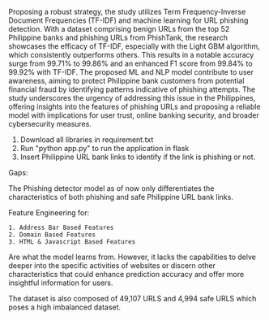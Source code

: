 Proposing a robust strategy, the study utilizes Term Frequency-Inverse Document Frequencies (TF-IDF) and machine learning for URL phishing detection. With a dataset comprising benign URLs from the top 52 Philippine banks and phishing URLs from PhishTank, the research showcases the efficacy of TF-IDF, especially with the Light GBM algorithm, which consistently outperforms others. This results in a notable accuracy surge from 99.71% to 99.86% and an enhanced F1 score from 99.84% to 99.92% with TF-IDF. The proposed ML and NLP model contribute to user awareness, aiming to protect Philippine bank customers from potential financial fraud by identifying patterns indicative of phishing attempts. The study underscores the urgency of addressing this issue in the Philippines, offering insights into the features of phishing URLs and proposing a reliable model with implications for user trust, online banking security, and broader cybersecurity measures.

1. Download all libraries in requirement.txt
2. Run "python app.py" to run the application in flask
3. Insert Philippine URL bank links to identify if the link is phishing or not.


Gaps:

  The Phishing detector model as of now only differentiates the characteristics of both phishing and safe Philippine URL bank links.
  
  Feature Engineering for:
  
    1. Address Bar Based Features
    2. Domain Based Features
    3. HTML & Javascript Based Features
  Are what the model learns from. However, it lacks the capabilities to delve deeper into the specific activities of websites or discern other characteristics that could enhance prediction accuracy and offer more insightful information for users.

  The dataset is also composed of 49,107 URLS and 4,994 safe URLS which poses a high imbalanced dataset.

  
